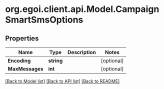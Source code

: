 
# org.egoi.client.api.Model.CampaignSmartSmsOptions

## Properties

Name | Type | Description | Notes
------------ | ------------- | ------------- | -------------
**Encoding** | **string** |  | [optional] 
**MaxMessages** | **int** |  | [optional] 

[[Back to Model list]](../README.md#documentation-for-models)
[[Back to API list]](../README.md#documentation-for-api-endpoints)
[[Back to README]](../README.md)

